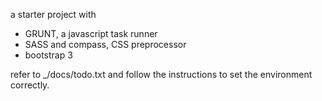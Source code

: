 a starter project with
- GRUNT, a javascript task runner
- SASS and compass, CSS preprocessor
- bootstrap 3

refer to _/docs/todo.txt and follow the instructions to set the environment correctly.